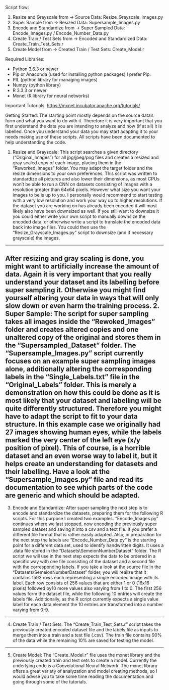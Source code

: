Script flow:
1. Resize and Grayscale from -> Source Data: 
Resize_Grayscale_Images.py
2. Super Sample from -> Resized Data: 
Supersample_Images.py
3. Encode and Standardize from -> Super Sampled Data: 
Encode_Images.py / Encode_Number_Data.py
4. Create Train / Test Sets from -> Encoded and Standardized Data: Create_Train_Test_Sets.r
5. Create Model from -> Created Train / Test Sets: 
Create_Model.r

Required Libraries:
- Python 3.6.3 or newer
- Pip or Anaconda (used for installing python packages) I prefer Pip.
- PIL (python library for managing images)
- Numpy (python library)
- R 3.3.3 or newer
- Mxnet (R library for neural networks)

Important Tutorials:
https://mxnet.incubator.apache.org/tutorials/

Getting Started:
The starting point mostly depends on the source data’s form and what you want to do with it. Therefore it is very important that you first understand the data you are intending to analyze and how (if at all) it is labelled. Once you understand your data you may start adapting it to your needs making use of these scripts. All scripts have been documented to help understanding the code.
1. Resize and Grayscale:
This script searches a given directory (“Original_Images”) for all jpg/jpeg/png files and creates a resized and gray scaled copy of each image, placing them in the “Reworked_Images” folder. You may adapt the target folder and the resize dimensions to your own preferences. 
This script was written to standardize all pictures and also lower their dimensions, as most CPUs won’t be able to run a CNN on datasets consisting of images with a resolution greater than 64x64 pixels. However what size you want your images to be is up to you. I personally would recommend to start testing with a very low resolution and work your way up to higher resolutions.
If the dataset you are working on has already been encoded it will most likely also have been downsized as well. If you still want to downsize it you could either write your own script to manually downsize the encoded data, or otherwise write a script to translate the encoded data back into image files. You could then use the “Resize_Grayscale_Images.py” script to downsize (and if necessary grayscale) the images.
--------------------


After resizing and gray scaling is done, you might want to artificially increase the amount of data. Again it is very important that you really understand your dataset and its labelling before super sampling it. Otherwise you might find yourself altering your data in ways that will only slow down or even harm the training process.
2. Super Sample:
The script for super sampling takes all images inside the “Rewoked_Images” folder and creates altered copies and one unaltered copy of the original and stores them in the “Supersampled_Dataset” folder. The “Supersample_Images.py” script currently focuses on an example super sampling images alone, additionally altering the corresponding labels in the “Single_Labels.txt” file in the “Original_Labels” folder. This is merely a demonstration on how this could be done as it is most likely that your dataset and labelling will be quite differently structured. Therefore you might have to adapt the script to fit to your data structure. In this example case we originally had 27 images showing human eyes, while the labels marked the very center of the left eye (x/y position of pixel). This of course, is a horrible dataset and an even worse way to label it, but it helps create an understanding for datasets and their labelling. Have a look at the “Supersample_Images.py” file and read its documentation to see which parts of the code are generic and which should be adapted.
--------------------

3. Encode and Standardize:
After super sampling the next step is to encode and standardize the datasets, preparing them for the following R scripts. For this purpose I created two examples. “Encode_Images.py” continues where we last stopped, now encoding the previously super sampled dataset and saving it into a csv and a text file. If you prefer a different file format that is rather easily adapted. Also, in preparation for the next step the labels are “Encode_Number_Data.py” is the starting point for a different data set, used to identify handwritten digits. It uses a .data file stored in the “Datasets\SemeionNumberDataset” folder. The R script we will use in the next step expects the data to be ordered in a specific way with one file consisting of the dataset and a second file with the corresponding labels. If you take a look at the source file in the “Datasets\SemeionNumberDataset” folder, you will realize that it contains 1593 rows each representing a single encoded image with its label. Each row consists of 256 values that are either 1 or 0 (16x16 pixels) followed by10 more values also varying from 1 to 0. The first 256 values form the dataset file, while the following 10 entries will create the labels file. Additionally, as the R script currently expects a single value label for each data element the 10 entries are transformed into a number varying from 0-9.
--------------------
4. Create Train / Test Sets:
The “Create_Train_Test_Sets.r” script takes the previously created encoded dataset file and the labels file as inputs to merge them into a train and a test file (.csv). The train file contains 90% of the data while the remaining 10% are saved for testing the model.
--------------------

5. Create Model:
The “Create_Model.r” file uses the mxnet library and the previously created train and test sets to create a model. Currently the underlying code is a Convolutional Neural Network. The mxnet library offers a great variety of analyzation and model creating methods, so I would advise you to take some time reading the documentation and going through some of the tutorials.
